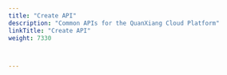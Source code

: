 ```yaml
---
title: "Create API"
description: "Common APIs for the QuanXiang Cloud Platform"
linkTitle: "Create API"
weight: 7330



---
```


